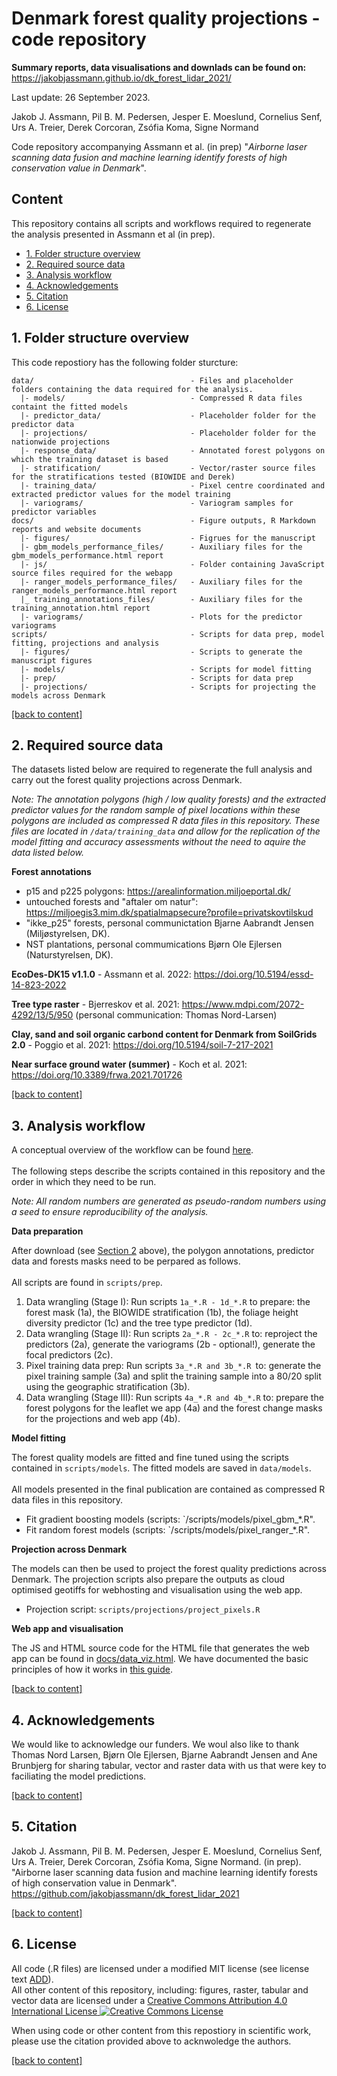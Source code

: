 # Denmark forest quality projections - code repository

**Summary reports, data visualisations and downlads can be found on:**<br> https://jakobjassmann.github.io/dk_forest_lidar_2021/

Last update: 26 September 2023.<br>

Jakob J. Assmann, Pil B. M. Pedersen, Jesper E. Moeslund, Cornelius Senf, Urs A. Treier, Derek Corcoran, Zsófia Koma, Signe Normand 

Code repository accompanying Assmann et al. (in prep) "*Airborne laser scanning data fusion and machine learning identify forests of high conservation value in Denmark*".

## Content

This repository contains all scripts and workflows required to regenerate the analysis presented in Assmann et al (in prep). 

- [1. Folder structure overview](#1-folder-structure-overview)
- [2. Required source data](#2-required-source-data)
- [3. Analysis workflow](#3-analysis-workflow)
- [4. Acknowledgements](#4-acknowledgements)
- [5. Citation](#5-citation)
- [6. License](#6-license) 

## 1. Folder structure overview

This code repostiory has the following folder sturcture:

```
data/                                   - Files and placeholder folders containing the data required for the analysis.
  |- models/                            - Compressed R data files containt the fitted models
  |- predictor_data/                    - Placeholder folder for the predictor data
  |- projections/                       - Placeholder folder for the nationwide projections
  |- response_data/                     - Annotated forest polygons on which the training dataset is based
  |- stratification/                    - Vector/raster source files for the stratifications tested (BIOWIDE and Derek)
  |- training_data/                     - Pixel centre coordinated and extracted predictor values for the model training
  |- variograms/                        - Variogram samples for predictor variables
docs/                                   - Figure outputs, R Markdown reports and website documents
  |- figures/                           - Figrues for the manuscript
  |- gbm_models_performance_files/      - Auxiliary files for the gbm_models_performance.html report
  |- js/                                - Folder containing JavaScript source files required for the webapp
  |- ranger_models_performance_files/   - Auxiliary files for the ranger_models_performance.html report
  |_ training_annotations_files/        - Auxiliary files for the training_annotation.html report
  |- variograms/                        - Plots for the predictor variograms
scripts/                                - Scripts for data prep, model fitting, projections and analysis
  |- figures/                           - Scripts to generate the manuscript figures
  |- models/                            - Scripts for model fitting
  |- prep/                              - Scripts for data prep
  |- projections/                       - Scripts for projecting the models across Denmark
```
[\[back to content\]](#content)

## 2. Required source data

The datasets listed below are required to regenerate the full analysis and carry out the forest quality projections across Denmark.

*Note: The annotation polygons (high / low quality forests) and the extracted predictor values for the random sample of pixel locations within these polygons are included as compressed R data files in this repository. These files are located in `/data/training_data` and allow for the replication of the model fitting and accuracy assessments without the need to aquire the data listed below.* 

**Forest annotations**
- p15 and p225 polygons: https://arealinformation.miljoeportal.dk/
- untouched forests and "aftaler om natur": https://miljoegis3.mim.dk/spatialmapsecure?profile=privatskovtilskud
- "ikke_p25" forests, personal communictation Bjarne Aabrandt Jensen (Miljøstyrelsen, DK). 
- NST plantations, personal commumications Bjørn Ole Ejlersen (Naturstyrelsen, DK).

**EcoDes-DK15 v1.1.0** - Assmann et al. 2022: https://doi.org/10.5194/essd-14-823-2022

**Tree type raster** - Bjerreskov et al. 2021: https://www.mdpi.com/2072-4292/13/5/950 (personal communication: Thomas Nord-Larsen)

**Clay, sand and soil organic carbond content for Denmark from SoilGrids 2.0** - Poggio et al. 2021: https://doi.org/10.5194/soil-7-217-2021

**Near surface ground water (summer)** - Koch et al. 2021: https://doi.org/10.3389/frwa.2021.701726

[\[back to content\]](#content)

## 3. Analysis workflow

A conceptual overview of the workflow can be found [here](https://jakobjassmann.github.io/dk_forest_lidar_2021/workflow.html).<br><br>
The following steps describe the scripts contained in this repository and the order in which they need to be run.

*Note: All random numbers are generated as pseudo-random numbers using a seed to ensure reproducibility of the analysis.*

**Data preparation**

After download (see [Section 2](#2-required-source-data) above), the polygon annotations, predictor data and forests masks need to be perpared as follows. 
<br><br>
All scripts are found in `scripts/prep`.

1. Data wrangling (Stage I): Run scripts `1a_*.R - 1d_*.R` to prepare: the forest mask (1a), the BIOWIDE stratification (1b), the foliage height diversity predictor (1c) and the tree type predictor (1d).
2. Data wrangling (Stage II): Run scripts `2a_*.R - 2c_*.R` to: reproject the predictors (2a), generate the variograms (2b - optional!), generate the focal predictors (2c). 
3. Pixel training data prep: Run scripts `3a_*.R and 3b_*.R `to: generate the pixel training sample (3a) and split the training sample into a 80/20 split using the geographic stratification (3b). 
4. Data wrangling (Stage III): Run scripts `4a_*.R and 4b_*.R` to: prepare the forest polygons for the leaflet we app (4a) and the forest change masks for the projections and web app (4b). 

**Model fitting**

The forest quality models are fitted and fine tuned using the scripts contained in `scripts/models`. The fitted models are saved in `data/models`. <br><br> All models presented in the final publication are contained as compressed R data files in this repository.

- Fit gradient boosting models (scripts: `/scripts/models/pixel_gbm_\*.R".
- Fit random forest models (scripts: `/scripts/models/pixel_ranger_\*.R".

**Projection across Denmark**

The models can then be used to project the forest quality predictions across Denmark. The projection scripts also prepare the outputs as cloud optimised geotiffs for webhosting and visualisation using the web app. 

- Projection script: `scripts/projections/project_pixels.R`

**Web app and visualisation**

The JS and HTML source code for the HTML file that generates the web app can be found in [docs/data_viz.html](https://github.com/jakobjassmann/dk_forest_lidar_2021/blob/main/docs/data_vis.html). We have documented the basic principles of how it works in [this guide](https://jakobjassmann.github.io/dk_forest_lidar_2021/cog_guide.html). 

[\[back to content\]](#content)

## 4. Acknowledgements

We would like to acknowledge our funders. We woul also like to thank Thomas Nord Larsen, Bjørn Ole Ejlersen, Bjarne Aabrandt Jensen and Ane Brunbjerg for sharing tabular, vector and raster data with us that were key to faciliating the model predictions.

[\[back to content\]](#content)

## 5. Citation

Jakob J. Assmann, Pil B. M. Pedersen, Jesper E. Moeslund, Cornelius Senf, Urs A. Treier, Derek Corcoran, Zsófia Koma, Signe Normand. (in prep). "Airborne laser scanning data fusion and machine learning identify forests of high conservation value in Denmark". https://github.com/jakobjassmann/dk_forest_lidar_2021

[\[back to content\]](#content)

## 6. License

All code (.R files) are licensed under a modified MIT license (see license text [ADD]()).<br>
All other content of this repository, including: figures, raster, tabular and vector data are licensed under a <a rel="license" href="http://creativecommons.org/licenses/by/4.0/">Creative Commons Attribution 4.0 International License</a><a rel="license" href="http://creativecommons.org/licenses/by/4.0/"> <img alt="Creative Commons License" style="border-width:0" src="https://i.creativecommons.org/l/by/4.0/80x15.png" /></a>

When using code or other content from this repostiory in scientific work, please use the citation provided above to acknwoledge the authors. 

[\[back to content\]](#content)
 
